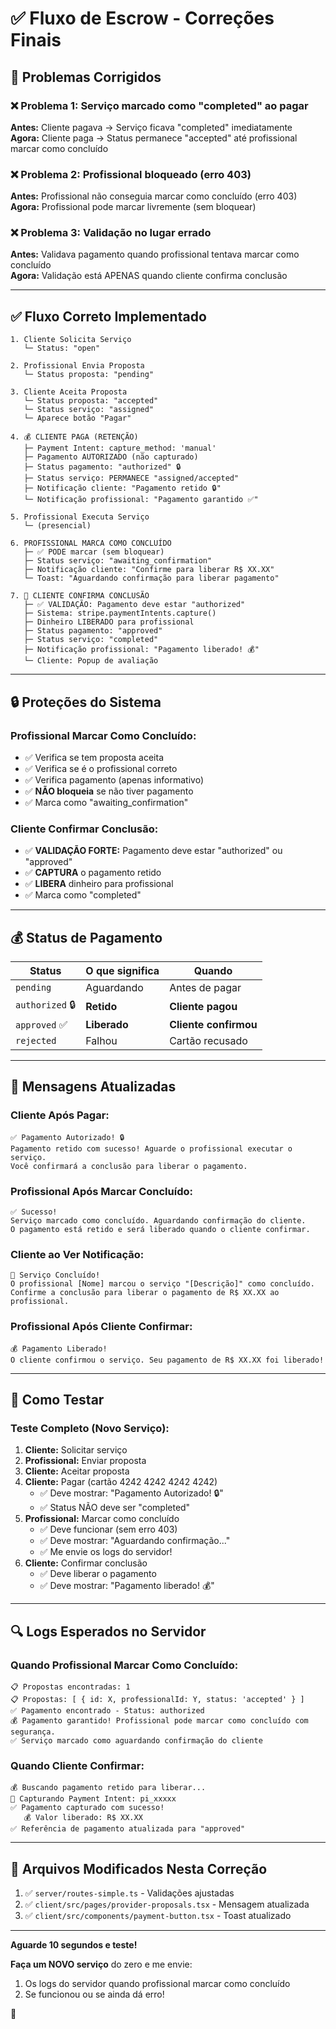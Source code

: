 # ✅ Fluxo de Escrow - Correções Finais

## 🔧 Problemas Corrigidos

### ❌ Problema 1: Serviço marcado como "completed" ao pagar
**Antes:** Cliente pagava → Serviço ficava "completed" imediatamente  
**Agora:** Cliente paga → Status permanece "accepted" até profissional marcar como concluído

### ❌ Problema 2: Profissional bloqueado (erro 403)
**Antes:** Profissional não conseguia marcar como concluído (erro 403)  
**Agora:** Profissional pode marcar livremente (sem bloquear)

### ❌ Problema 3: Validação no lugar errado
**Antes:** Validava pagamento quando profissional tentava marcar como concluído  
**Agora:** Validação está APENAS quando cliente confirma conclusão

---

## ✅ Fluxo Correto Implementado

```
1. Cliente Solicita Serviço
   └─ Status: "open"

2. Profissional Envia Proposta
   └─ Status proposta: "pending"

3. Cliente Aceita Proposta
   └─ Status proposta: "accepted"
   └─ Status serviço: "assigned"
   └─ Aparece botão "Pagar"

4. 💰 CLIENTE PAGA (RETENÇÃO)
   ├─ Payment Intent: capture_method: 'manual'
   ├─ Pagamento AUTORIZADO (não capturado)
   ├─ Status pagamento: "authorized" 🔒
   ├─ Status serviço: PERMANECE "assigned/accepted"
   ├─ Notificação cliente: "Pagamento retido 🔒"
   └─ Notificação profissional: "Pagamento garantido ✅"

5. Profissional Executa Serviço
   └─ (presencial)

6. PROFISSIONAL MARCA COMO CONCLUÍDO
   ├─ ✅ PODE marcar (sem bloquear)
   ├─ Status serviço: "awaiting_confirmation"
   ├─ Notificação cliente: "Confirme para liberar R$ XX.XX"
   └─ Toast: "Aguardando confirmação para liberar pagamento"

7. 💸 CLIENTE CONFIRMA CONCLUSÃO
   ├─ ✅ VALIDAÇÃO: Pagamento deve estar "authorized"
   ├─ Sistema: stripe.paymentIntents.capture()
   ├─ Dinheiro LIBERADO para profissional
   ├─ Status pagamento: "approved"
   ├─ Status serviço: "completed"
   ├─ Notificação profissional: "Pagamento liberado! 💰"
   └─ Cliente: Popup de avaliação
```

---

## 🔒 Proteções do Sistema

### Profissional Marcar Como Concluído:
- ✅ Verifica se tem proposta aceita
- ✅ Verifica se é o profissional correto
- ✅ Verifica pagamento (apenas informativo)
- ✅ **NÃO bloqueia** se não tiver pagamento
- ✅ Marca como "awaiting_confirmation"

### Cliente Confirmar Conclusão:
- ✅ **VALIDAÇÃO FORTE:** Pagamento deve estar "authorized" ou "approved"
- ✅ **CAPTURA** o pagamento retido
- ✅ **LIBERA** dinheiro para profissional
- ✅ Marca como "completed"

---

## 💰 Status de Pagamento

| Status | O que significa | Quando |
|--------|-----------------|---------|
| `pending` | Aguardando | Antes de pagar |
| `authorized` 🔒 | **Retido** | **Cliente pagou** |
| `approved` ✅ | **Liberado** | **Cliente confirmou** |
| `rejected` | Falhou | Cartão recusado |

---

## 📝 Mensagens Atualizadas

### Cliente Após Pagar:
```
✅ Pagamento Autorizado! 🔒
Pagamento retido com sucesso! Aguarde o profissional executar o serviço.
Você confirmará a conclusão para liberar o pagamento.
```

### Profissional Após Marcar Concluído:
```
✅ Sucesso!
Serviço marcado como concluído. Aguardando confirmação do cliente.
O pagamento está retido e será liberado quando o cliente confirmar.
```

### Cliente ao Ver Notificação:
```
🎉 Serviço Concluído!
O profissional [Nome] marcou o serviço "[Descrição]" como concluído.
Confirme a conclusão para liberar o pagamento de R$ XX.XX ao profissional.
```

### Profissional Após Cliente Confirmar:
```
💰 Pagamento Liberado!
O cliente confirmou o serviço. Seu pagamento de R$ XX.XX foi liberado!
```

---

## 🧪 Como Testar

### Teste Completo (Novo Serviço):

1. **Cliente:** Solicitar serviço
2. **Profissional:** Enviar proposta  
3. **Cliente:** Aceitar proposta
4. **Cliente:** Pagar (cartão 4242 4242 4242 4242)
   - ✅ Deve mostrar: "Pagamento Autorizado! 🔒"
   - ✅ Status NÃO deve ser "completed"
5. **Profissional:** Marcar como concluído
   - ✅ Deve funcionar (sem erro 403)
   - ✅ Deve mostrar: "Aguardando confirmação..."
   - ✅ Me envie os logs do servidor!
6. **Cliente:** Confirmar conclusão
   - ✅ Deve liberar o pagamento
   - ✅ Deve mostrar: "Pagamento liberado! 💰"

---

## 🔍 Logs Esperados no Servidor

### Quando Profissional Marcar Como Concluído:
```
📋 Propostas encontradas: 1
📋 Propostas: [ { id: X, professionalId: Y, status: 'accepted' } ]
✅ Pagamento encontrado - Status: authorized
💰 Pagamento garantido! Profissional pode marcar como concluído com segurança.
✅ Serviço marcado como aguardando confirmação do cliente
```

### Quando Cliente Confirmar:
```
💰 Buscando pagamento retido para liberar...
💸 Capturando Payment Intent: pi_xxxxx
✅ Pagamento capturado com sucesso!
   💰 Valor liberado: R$ XX.XX
✅ Referência de pagamento atualizada para "approved"
```

---

## 📁 Arquivos Modificados Nesta Correção

1. ✅ `server/routes-simple.ts` - Validações ajustadas
2. ✅ `client/src/pages/provider-proposals.tsx` - Mensagem atualizada
3. ✅ `client/src/components/payment-button.tsx` - Toast atualizado

---

**Aguarde 10 segundos e teste!** 

**Faça um NOVO serviço** do zero e me envie:
1. Os logs do servidor quando profissional marcar como concluído
2. Se funcionou ou se ainda dá erro!

🚀

